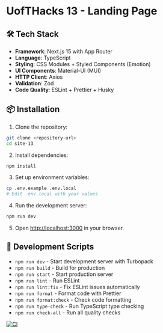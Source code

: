 # UofTHacks 13 - Landing Page

## 🛠️ Tech Stack

- **Framework**: Next.js 15 with App Router
- **Language**: TypeScript
- **Styling**: CSS Modules + Styled Components (Emotion)
- **UI Components**: Material-UI (MUI)
- **HTTP Client**: Axios
- **Validation**: Zod
- **Code Quality**: ESLint + Prettier + Husky

## 📦 Installation

1. Clone the repository:

```bash
git clone <repository-url>
cd site-13
```

2. Install dependencies:

```bash
npm install
```

3. Set up environment variables:

```bash
cp .env.example .env.local
# Edit .env.local with your values
```

4. Run the development server:

```bash
npm run dev
```

5. Open [http://localhost:3000](http://localhost:3000) in your browser.

## 🧪 Development Scripts

- `npm run dev` - Start development server with Turbopack
- `npm run build` - Build for production
- `npm run start` - Start production server
- `npm run lint` - Run ESLint
- `npm run lint:fix` - Fix ESLint issues automatically
- `npm run format` - Format code with Prettier
- `npm run format:check` - Check code formatting
- `npm run type-check` - Run TypeScript type checking
- `npm run check-all` - Run all quality checks

[![CI](https://github.com/UofTHacks-Official/site-13/workflows/CI/badge.svg)](https://github.com/UofTHacks-Official/site-13/actions)

